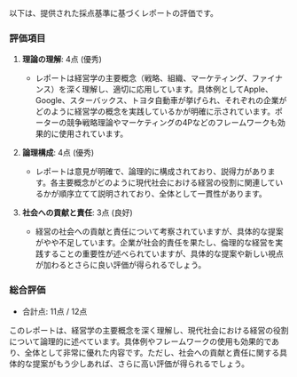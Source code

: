 以下は、提供された採点基準に基づくレポートの評価です。

### 評価項目

1. **理論の理解**: 4点 (優秀)
   - レポートは経営学の主要概念（戦略、組織、マーケティング、ファイナンス）を深く理解し、適切に応用しています。具体例としてApple、Google、スターバックス、トヨタ自動車が挙げられ、それぞれの企業がどのように経営学の概念を実践しているかが明確に示されています。ポーターの競争戦略理論やマーケティングの4Pなどのフレームワークも効果的に使用されています。

2. **論理構成**: 4点 (優秀)
   - レポートは意見が明確で、論理的に構成されており、説得力があります。各主要概念がどのように現代社会における経営の役割に関連しているかが順序立てて説明されており、全体として一貫性があります。

3. **社会への貢献と責任**: 3点 (良好)
   - 経営の社会への貢献と責任について考察されていますが、具体的な提案がやや不足しています。企業が社会的責任を果たし、倫理的な経営を実践することの重要性が述べられていますが、具体的な提案や新しい視点が加わるとさらに良い評価が得られるでしょう。

### 総合評価

- 合計点: 11点 / 12点

このレポートは、経営学の主要概念を深く理解し、現代社会における経営の役割について論理的に述べています。具体例やフレームワークの使用も効果的であり、全体として非常に優れた内容です。ただし、社会への貢献と責任に関する具体的な提案がもう少しあれば、さらに高い評価が得られるでしょう。